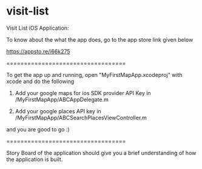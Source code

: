 visit-list
==================================

Visit List iOS Application: 

To know about the what the app does, go to the app store link given below

https://appsto.re/i66k275 

==================================

To get the app up and running, open "MyFirstMapApp.xcodeproj" with xcode and do the following

1. Add your google maps for ios SDK provider API Key in /MyFirstMapApp/ABCAppDelegate.m

2. Add your google places API key in /MyFirstMapApp/ABCSearchPlacesViewController.m


and you are good to go :)

==================================

Story Board of the application should give you a brief understanding of 
how the application is built.


